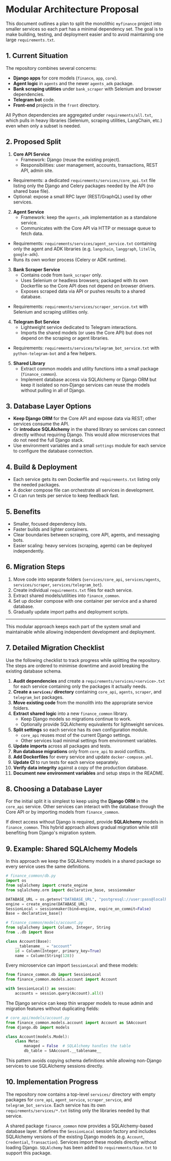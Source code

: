 # Modular Architecture Proposal

This document outlines a plan to split the monolithic `myfinance` project into
smaller services so each part has a minimal dependency set. The goal is to make
building, testing, and deployment easier and to avoid maintaining one large
`requirements.txt`.

## 1. Current Situation

The repository combines several concerns:

- **Django apps** for core models (`finance`, `app`, `core`).
- **Agent logic** in `agents` and the newer `agents_adk` package.
- **Bank scraping utilities** under `bank_scraper` with Selenium and browser
dependencies.
- **Telegram bot** code.
- **Front‑end** projects in the `front` directory.

All Python dependencies are aggregated under `requirements/all.txt`, which pulls
in heavy libraries (Selenium, scraping utilities, LangChain, etc.) even when only
a subset is needed.

## 2. Proposed Split

1. **Core API Service**
   - Framework: Django (reuse the existing project).
   - Responsibilities: user management, accounts, transactions, REST API, admin
     site.
  - Requirements: a dedicated `requirements/services/core_api.txt` file listing
    only the Django and Celery packages needed by the API (no shared base file).
   - Optional: expose a small RPC layer (REST/GraphQL) used by other services.

2. **Agent Service**
   - Framework: keep the `agents_adk` implementation as a standalone service.
   - Communicates with the Core API via HTTP or message queue to fetch data.
  - Requirements: `requirements/services/agent_service.txt` containing only the
    agent and ADK libraries (e.g. `langchain`, `langgraph`, `litellm`,
    `google-adk`).
   - Runs its own worker process (Celery or ADK runtime).

3. **Bank Scraper Service**
   - Contains code from `bank_scraper` only.
   - Uses Selenium or headless browsers; packaged with its own Dockerfile so the
     Core API does not depend on browser drivers.
   - Exposes scraped data via API or pushes results to a shared database.
  - Requirements: `requirements/services/scraper_service.txt` with Selenium and
    scraping utilities only.

4. **Telegram Bot Service**
   - Lightweight service dedicated to Telegram interactions.
   - Imports the shared models (or uses the Core API) but does not depend on the
     scraping or agent libraries.
  - Requirements: `requirements/services/telegram_bot_service.txt` with
    `python-telegram-bot` and a few helpers.

5. **Shared Library**
   - Extract common models and utility functions into a small package
     (`finance_common`).
   - Implement database access via SQLAlchemy or Django ORM but keep it isolated
     so non‑Django services can reuse the models without pulling in all of
     Django.

## 3. Database Layer Options

- **Keep Django ORM** for the Core API and expose data via REST; other services
  consume the API.
- Or **introduce SQLAlchemy** in the shared library so services can connect
  directly without requiring Django.  This would allow microservices that do not
  need the full Django stack.
- Use environment variables and a small `settings` module for each service to
  configure the database connection.

## 4. Build & Deployment

- Each service gets its own Dockerfile and `requirements.txt` listing only the
  needed packages.
- A docker compose file can orchestrate all services in development.
- CI can run tests per service to keep feedback fast.

## 5. Benefits

- Smaller, focused dependency lists.
- Faster builds and lighter containers.
- Clear boundaries between scraping, core API, agents, and messaging bots.
- Easier scaling: heavy services (scraping, agents) can be deployed
  independently.

## 6. Migration Steps

1. Move code into separate folders (`services/core_api`, `services/agents`,
   `services/scraper`, `services/telegram_bot`).
2. Create individual `requirements.txt` files for each service.
3. Extract shared models/utilities into `finance_common`.
4. Set up docker compose with one container per service and a shared database.
5. Gradually update import paths and deployment scripts.

---

This modular approach keeps each part of the system small and maintainable while
allowing independent development and deployment.

## 7. Detailed Migration Checklist

Use the following checklist to track progress while splitting the repository.
The steps are ordered to minimise downtime and avoid breaking the existing
database schema.

1. **Audit dependencies** and create a `requirements/services/<service>.txt`
   for each service containing only the packages it actually needs.
2. **Create a `services/` directory** containing `core_api`, `agents`,
   `scraper`, and `telegram_bot` packages.
3. **Move existing code** from the monolith into the appropriate service
   folders.
4. **Extract shared logic** into a new `finance_common` library.
   - Keep Django models so migrations continue to work.
   - Optionally provide SQLAlchemy equivalents for lightweight services.
5. **Split settings** so each service has its own configuration module.
   - `core_api` reuses most of the current Django settings.
   - Other services load minimal settings from environment variables.
6. **Update imports** across all packages and tests.
7. **Run database migrations** only from `core_api` to avoid conflicts.
8. **Add Dockerfiles** for every service and update `docker-compose.yml`.
9. **Update CI** to run tests for each service separately.
10. **Verify data integrity** against a copy of the production database.
11. **Document new environment variables** and setup steps in the README.

## 8. Choosing a Database Layer

For the initial split it is simplest to keep using the **Django ORM** in the
`core_api` service. Other services can interact with the database through the
Core API or by importing models from `finance_common`.

If direct access without Django is required, provide **SQLAlchemy** models in
`finance_common`. This hybrid approach allows gradual migration while still
benefiting from Django's migration system.

## 9. Example: Shared SQLAlchemy Models

In this approach we keep the SQLAlchemy models in a shared package so every
service uses the same definitions.

```python
# finance_common/db.py
import os
from sqlalchemy import create_engine
from sqlalchemy.orm import declarative_base, sessionmaker

DATABASE_URL = os.getenv("DATABASE_URL", "postgresql://user:pass@localhost/db")
engine = create_engine(DATABASE_URL)
SessionLocal = sessionmaker(bind=engine, expire_on_commit=False)
Base = declarative_base()
```

```python
# finance_common/models/account.py
from sqlalchemy import Column, Integer, String
from ..db import Base

class Account(Base):
    __tablename__ = "account"
    id = Column(Integer, primary_key=True)
    name = Column(String(128))
```

Every microservice can import `SessionLocal` and these models:

```python
from finance_common.db import SessionLocal
from finance_common.models.account import Account

with SessionLocal() as session:
    accounts = session.query(Account).all()
```

The Django service can keep thin wrapper models to reuse admin and migration
features without duplicating fields:

```python
# core_api/models/account.py
from finance_common.models.account import Account as SAAccount
from django.db import models

class Account(models.Model):
    class Meta:
        managed = False  # SQLAlchemy handles the table
        db_table = SAAccount.__tablename__
```

This pattern avoids copying schema definitions while allowing non-Django
services to use SQLAlchemy sessions directly.

## 10. Implementation Progress

The repository now contains a top-level `services/` directory with empty
packages for `core_api`, `agent_service`, `scraper_service`, and
`telegram_bot_service`.  Each service has its own `requirements/services/*.txt`
listing only the libraries needed by that service.

A shared package `finance_common` now provides a SQLAlchemy-based database layer.
It defines the `SessionLocal` session factory and includes SQLAlchemy versions
of the existing Django models (e.g. `Account`, `Credential`, `Transaction`).
Services import these models directly without loading Django.
`SQLAlchemy` has been added to `requirements/base.txt` to support this package.
